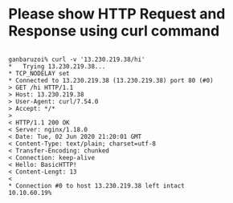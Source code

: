 # Please show HTTP Request and Response using curl command

```python:curl_result

ganbaruzoi% curl -v '13.230.219.38/hi'
*   Trying 13.230.219.38...
* TCP_NODELAY set
* Connected to 13.230.219.38 (13.230.219.38) port 80 (#0)
> GET /hi HTTP/1.1
> Host: 13.230.219.38
> User-Agent: curl/7.54.0
> Accept: */*
> 
< HTTP/1.1 200 OK
< Server: nginx/1.18.0
< Date: Tue, 02 Jun 2020 21:20:01 GMT
< Content-Type: text/plain; charset=utf-8
< Transfer-Encoding: chunked
< Connection: keep-alive
< Hello: BasicHTTP!
< Content-Lengt: 13
< 
* Connection #0 to host 13.230.219.38 left intact
10.10.60.19%  

```           